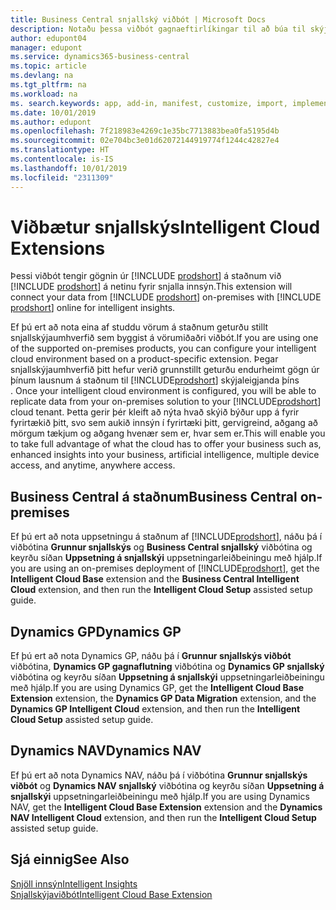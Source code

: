 ```yaml
---
title: Business Central snjallský viðbót | Microsoft Docs
description: Notaðu þessa viðbót gagnaeftirlíkingar til að búa til skýjaafrit af gögnum þínum svo þú sért tengd(ur) snjallskýi.
author: edupont04
manager: edupont
ms.service: dynamics365-business-central
ms.topic: article
ms.devlang: na
ms.tgt_pltfrm: na
ms.workload: na
ms. search.keywords: app, add-in, manifest, customize, import, implement
ms.date: 10/01/2019
ms.author: edupont
ms.openlocfilehash: 7f218983e4269c1e35bc7713883bea0fa5195d4b
ms.sourcegitcommit: 02e704bc3e01d62072144919774f1244c42827e4
ms.translationtype: HT
ms.contentlocale: is-IS
ms.lasthandoff: 10/01/2019
ms.locfileid: "2311309"
---
```

# <a name="intelligent-cloud-extensions"></a><span data-ttu-id="84eb0-103">Viðbætur snjallskýs</span><span class="sxs-lookup"><span data-stu-id="84eb0-103">Intelligent Cloud Extensions</span></span>

<span data-ttu-id="84eb0-104">Þessi viðbót tengir gögnin úr [!INCLUDE [prodshort](includes/prodshort.md)] á staðnum við [!INCLUDE [prodshort](includes/prodshort.md)] á netinu fyrir snjalla innsýn.</span><span class="sxs-lookup"><span data-stu-id="84eb0-104">This extension will connect your data from [!INCLUDE [prodshort](includes/prodshort.md)] on-premises with [!INCLUDE [prodshort](includes/prodshort.md)] online for intelligent insights.</span></span>  

<span data-ttu-id="84eb0-105">Ef þú ert að nota eina af studdu vörum á staðnum geturðu stillt snjallskýjaumhverfið sem byggist á vörumiðaðri viðbót.</span><span class="sxs-lookup"><span data-stu-id="84eb0-105">If you are using one of the supported on-premises products, you can configure your intelligent cloud environment based on a product-specific extension.</span></span><span data-ttu-id="84eb0-106"> Þegar snjallskýjaumhverfið þitt hefur verið grunnstillt geturðu endurheimt gögn úr þínum lausnum á staðnum til [!INCLUDE[prodshort](includes/prodshort.md)] skýjaleigjanda þíns .</span><span class="sxs-lookup"><span data-stu-id="84eb0-106"> Once your intelligent cloud environment is configured, you will be able to replicate data from your on-premises solution to your [!INCLUDE[prodshort](includes/prodshort.md)] cloud tenant.</span></span> <span data-ttu-id="84eb0-107">Þetta gerir þér kleift að nýta hvað skýið býður upp á fyrir fyrirtækið þitt, svo sem aukið innsýn í fyrirtæki þitt, gervigreind, aðgang að mörgum tækjum og aðgang hvenær sem er, hvar sem er.</span><span class="sxs-lookup"><span data-stu-id="84eb0-107">This will enable you to take full advantage of what the cloud has to offer your business such as, enhanced insights into your business, artificial intelligence, multiple device access, and anytime, anywhere access.</span></span>  

## <a name="business-central-on-premises"></a><span data-ttu-id="84eb0-108">Business Central á staðnum</span><span class="sxs-lookup"><span data-stu-id="84eb0-108">Business Central on-premises</span></span>
<span data-ttu-id="84eb0-109">Ef þú ert að nota uppsetningu á staðnum af [!INCLUDE[prodshort](includes/prodshort.md)], náðu þá í viðbótina **Grunnur snjallskýs** og **Business Central snjallský** viðbótina og keyrðu síðan **Uppsetning á snjallskýi** uppsetningarleiðbeiningu með hjálp.</span><span class="sxs-lookup"><span data-stu-id="84eb0-109">If you are using an on-premises deployment of [!INCLUDE[prodshort](includes/prodshort.md)], get the **Intelligent Cloud Base** extension and the **Business Central Intelligent Cloud** extension, and then run the **Intelligent Cloud Setup** assisted setup guide.</span></span>  

## <a name="dynamics-gp"></a><span data-ttu-id="84eb0-110">Dynamics GP</span><span class="sxs-lookup"><span data-stu-id="84eb0-110">Dynamics GP</span></span>
<span data-ttu-id="84eb0-111">Ef þú ert að nota Dynamics GP, náðu þá í **Grunnur snjallskýs viðbót** viðbótina, **Dynamics GP gagnaflutning** viðbótina og **Dynamics GP snjallský** viðbótina og keyrðu síðan **Uppsetning á snjallskýi** uppsetningarleiðbeiningu með hjálp.</span><span class="sxs-lookup"><span data-stu-id="84eb0-111">If you are using Dynamics GP, get the **Intelligent Cloud Base Extension** extension, the **Dynamics GP Data Migration** extension, and the **Dynamics GP Intelligent Cloud** extension, and then run the **Intelligent Cloud Setup** assisted setup guide.</span></span>  

## <a name="dynamics-nav"></a><span data-ttu-id="84eb0-112">Dynamics NAV</span><span class="sxs-lookup"><span data-stu-id="84eb0-112">Dynamics NAV</span></span>
<span data-ttu-id="84eb0-113">Ef þú ert að nota Dynamics NAV, náðu þá í viðbótina **Grunnur snjallskýs viðbót** og **Dynamics NAV snjallský** viðbótina og keyrðu síðan **Uppsetning á snjallskýi** uppsetningarleiðbeiningu með hjálp.</span><span class="sxs-lookup"><span data-stu-id="84eb0-113">If you are using Dynamics NAV, get the **Intelligent Cloud Base Extension** extension and the **Dynamics NAV Intelligent Cloud** extension, and then run the **Intelligent Cloud Setup** assisted setup guide.</span></span>  

## <a name="see-also"></a><span data-ttu-id="84eb0-114">Sjá einnig</span><span class="sxs-lookup"><span data-stu-id="84eb0-114">See Also</span></span>

[<span data-ttu-id="84eb0-115">Snjöll innsýn</span><span class="sxs-lookup"><span data-stu-id="84eb0-115">Intelligent Insights</span></span>](about-intelligent-cloud.md)  
[<span data-ttu-id="84eb0-116">Snjallskýjaviðbót</span><span class="sxs-lookup"><span data-stu-id="84eb0-116">Intelligent Cloud Base Extension</span></span>](ui-extensions-intelligent-cloud.md)  
